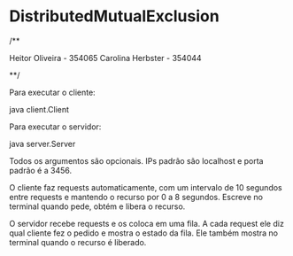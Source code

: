 # DistributedMutualExclusion

/**

Heitor Oliveira - 354065
Carolina Herbster - 354044

**/

Para executar o cliente: 

java client.Client <ip local> <ip do servidor> <porta>

Para executar o servidor:

java server.Server <ip local> <porta>

Todos os argumentos são opcionais. IPs padrão são localhost e porta padrão é a 3456.

O cliente faz requests automaticamente, com um intervalo de 10 segundos entre requests e mantendo o recurso por 0 a 8 segundos. Escreve no terminal quando pede, obtém e libera o recurso.

O servidor recebe requests e os coloca em uma fila. A cada request ele diz qual cliente fez o pedido e mostra o estado da fila. Ele também mostra no terminal quando o recurso é liberado.
